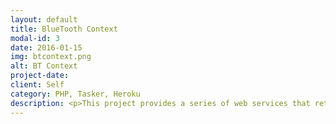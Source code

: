 ```yaml
---
layout: default
title: BlueTooth Context
modal-id: 3
date: 2016-01-15
img: btcontext.png
alt: BT Context
project-date:
client: Self
category: PHP, Tasker, Heroku
description: <p>This project provides a series of web services that return a textual representation of weather, appointment and reminders. When my mobile phone connects to my car's bluetooth system, tasker fires an event to hit the webservice and read the reported text.</p>
---
```

